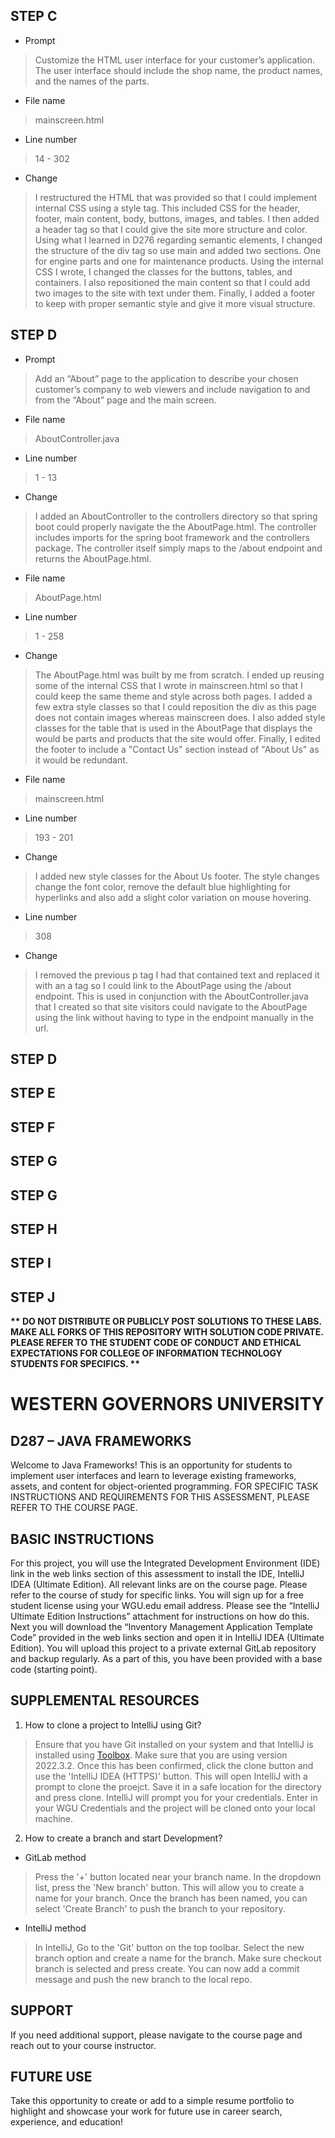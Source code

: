 ## STEP C
- Prompt 
> Customize the HTML user interface for your customer’s application. The user interface should include the shop name, the product names, and the names of the parts.

- File name 
> mainscreen.html

- Line number
> 14 - 302

- Change 
> I restructured the HTML that was provided so that I could implement internal CSS using a style tag. This included CSS for the header, footer, main content, body, buttons, images, and tables. I then added a header tag so that I could give the site more structure and color. Using what I learned in D276 regarding semantic elements, I changed the structure of the div tag so use main and added two sections. One for engine parts and one for maintenance products. Using the internal CSS I wrote, I changed the classes for the buttons, tables, and containers. I also repositioned the main content so that I could add two images to the site with text under them. Finally, I added a footer to keep with proper semantic style and give it more visual structure.

## STEP D
- Prompt
> Add an “About” page to the application to describe your chosen customer’s company to web viewers and include navigation to and from the “About” page and the main screen.

- File name
> AboutController.java

- Line number
> 1 - 13

- Change
> I added an AboutController to the controllers directory so that spring boot could properly navigate the the AboutPage.html. The controller includes imports for the spring boot framework and the controllers package. The controller itself simply maps to the /about endpoint and returns the AboutPage.html.

- File name
> AboutPage.html

- Line number
> 1 - 258

- Change
> The AboutPage.html was built by me from scratch. I ended up reusing some of the internal CSS that I wrote in mainscreen.html so that I could keep the same theme and style across both pages. I added a few extra style classes so that I could reposition the div as this page does not contain images whereas mainscreen does. I also added style classes for the table that is used in the AboutPage that displays the would be parts and products that the site would offer. Finally, I edited the footer to include a "Contact Us" section instead of "About Us" as it would be redundant.

- File name
> mainscreen.html

- Line number
> 193 - 201

- Change
> I added new style classes for the About Us footer. The style changes change the font color, remove the default blue highlighting for hyperlinks and also add a slight color variation on mouse hovering.

- Line number
> 308

- Change
> I removed the previous p tag I had that contained text and replaced it with an a tag so I could link to the AboutPage using the /about endpoint. This is used in conjunction with the AboutController.java that I created so that site visitors could navigate to the AboutPage using the link without having to type in the endpoint manually in the url.

## STEP D

## STEP E

## STEP F

## STEP G

## STEP G

## STEP H

## STEP I

## STEP J


<strong>** DO NOT DISTRIBUTE OR PUBLICLY POST SOLUTIONS TO THESE LABS. MAKE ALL FORKS OF THIS REPOSITORY WITH SOLUTION CODE PRIVATE. PLEASE REFER TO THE STUDENT CODE OF CONDUCT AND ETHICAL EXPECTATIONS FOR COLLEGE OF INFORMATION TECHNOLOGY STUDENTS FOR SPECIFICS. ** </strong>

# WESTERN GOVERNORS UNIVERSITY 
## D287 – JAVA FRAMEWORKS
Welcome to Java Frameworks! This is an opportunity for students to implement user interfaces and learn to leverage existing frameworks, assets, and content for object-oriented programming.
FOR SPECIFIC TASK INSTRUCTIONS AND REQUIREMENTS FOR THIS ASSESSMENT, PLEASE REFER TO THE COURSE PAGE.
## BASIC INSTRUCTIONS
For this project, you will use the Integrated Development Environment (IDE) link in the web links section of this assessment to install the IDE, IntelliJ IDEA (Ultimate Edition). All relevant links are on the course page. Please refer to the course of study for specific links. You will sign up for a free student license using your WGU.edu email address. Please see the “IntelliJ Ultimate Edition Instructions” attachment for instructions on how do this. Next you will download the “Inventory Management Application Template Code” provided in the web links section and open it in IntelliJ IDEA (Ultimate Edition). You will upload this project to a private external GitLab repository and backup regularly. As a part of this, you have been provided with a base code (starting point). 

## SUPPLEMENTAL RESOURCES  
1.	How to clone a project to IntelliJ using Git?

> Ensure that you have Git installed on your system and that IntelliJ is installed using [Toolbox](https://www.jetbrains.com/toolbox-app/). Make sure that you are using version 2022.3.2. Once this has been confirmed, click the clone button and use the 'IntelliJ IDEA (HTTPS)' button. This will open IntelliJ with a prompt to clone the proejct. Save it in a safe location for the directory and press clone. IntelliJ will prompt you for your credentials. Enter in your WGU Credentials and the project will be cloned onto your local machine.  

2. How to create a branch and start Development?

- GitLab method
> Press the '+' button located near your branch name. In the dropdown list, press the 'New branch' button. This will allow you to create a name for your branch. Once the branch has been named, you can select 'Create Branch' to push the branch to your repository.

- IntelliJ method
> In IntelliJ, Go to the 'Git' button on the top toolbar. Select the new branch option and create a name for the branch. Make sure checkout branch is selected and press create. You can now add a commit message and push the new branch to the local repo.

## SUPPORT
If you need additional support, please navigate to the course page and reach out to your course instructor.
## FUTURE USE
Take this opportunity to create or add to a simple resume portfolio to highlight and showcase your work for future use in career search, experience, and education!
